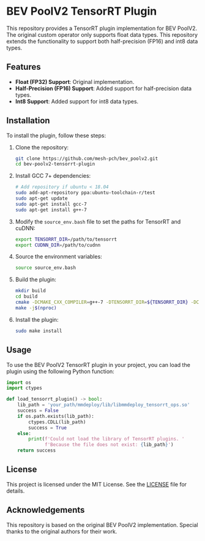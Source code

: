 # BEV PoolV2 TensorRT Plugin

This repository provides a TensorRT plugin implementation for BEV PoolV2. The original custom operator only supports float data types. This repository extends the functionality to support both half-precision (FP16) and int8 data types.

## Features

- **Float (FP32) Support**: Original implementation.
- **Half-Precision (FP16) Support**: Added support for half-precision data types.
- **Int8 Support**: Added support for int8 data types.

## Installation

To install the plugin, follow these steps:

1. Clone the repository:
    ```bash
    git clone https://github.com/mesh-pch/bev_poolv2.git
    cd bev-poolv2-tensorrt-plugin
    ```

2. Install GCC 7+ dependencies:
    ```bash
    # Add repository if ubuntu < 18.04
    sudo add-apt-repository ppa:ubuntu-toolchain-r/test
    sudo apt-get update
    sudo apt-get install gcc-7
    sudo apt-get install g++-7
    ```
3. Modify the `source_env.bash` file to set the paths for TensorRT and cuDNN:
    ```bash
    export TENSORRT_DIR=/path/to/tensorrt
    export CUDNN_DIR=/path/to/cudnn
    ```

4. Source the environment variables:
    ```bash
    source source_env.bash
    ```
5. Build the plugin:
    ```bash
    mkdir build
    cd build
    cmake -DCMAKE_CXX_COMPILER=g++-7 -DTENSORRT_DIR=${TENSORRT_DIR} -DCUDNN_DIR=${CUDNN_DIR} ..
    make -j$(nproc)
    ```

6. Install the plugin:
    ```bash
    sudo make install
    ```

## Usage

To use the BEV PoolV2 TensorRT plugin in your project, you can load the plugin using the following Python function:

```python
import os
import ctypes

def load_tensorrt_plugin() -> bool:
    lib_path = 'your_path/mmdeploy/lib/libmmdeploy_tensorrt_ops.so'
    success = False
    if os.path.exists(lib_path):
        ctypes.CDLL(lib_path)
        success = True
    else:
        print(f'Could not load the library of TensorRT plugins. '
              f'Because the file does not exist: {lib_path}')
    return success
```

## License

This project is licensed under the MIT License. See the [LICENSE](LICENSE) file for details.

## Acknowledgements

This repository is based on the original BEV PoolV2 implementation. Special thanks to the original authors for their work.
